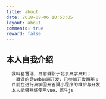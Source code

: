 ```yaml
---
title: about
date: 2018-08-06 10:53:05
layout: about
comments: true
reward: false
---
```


## 本人自我介绍
```bash
  我叫葛雪瑞，目前就职于北京真学真知；
  一直做的是web前端开发，已参加开发两年；
  目前在进行真学国开答疑小程序的维护与开发
  本人能够熟练使用vue，原生js
```